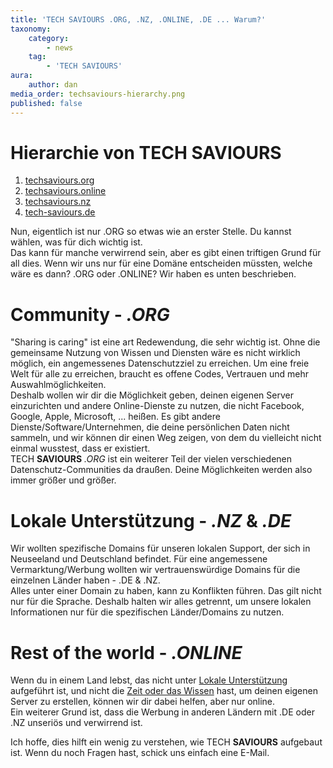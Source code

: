 ```yaml
---
title: 'TECH SAVIOURS .ORG, .NZ, .ONLINE, .DE ... Warum?'
taxonomy:
    category:
        - news
    tag:
        - 'TECH SAVIOURS'
aura:
    author: dan
media_order: techsaviours-hierarchy.png
published: false
---
```


# Hierarchie von TECH SAVIOURS

1. [techsaviours.org](https://techsaviours.org)
2. [techsaviours.online](https://techsaviours.online)
3. [techsaviours.nz](https://techsaviours.nz)
4. [tech-saviours.de](https://tech-saviours.de)

Nun, eigentlich ist nur .ORG so etwas wie an erster Stelle. Du kannst wählen, was für dich wichtig ist.  
Das kann für manche verwirrend sein, aber es gibt einen triftigen Grund für all dies. Wenn wir uns nur für eine Domäne entscheiden müssten, welche wäre es dann? .ORG oder .ONLINE? Wir haben es unten beschrieben.

# Community - _.ORG_
"Sharing is caring" ist eine art Redewendung, die sehr wichtig ist. Ohne die gemeinsame Nutzung von Wissen und Diensten wäre es nicht wirklich möglich, ein angemessenes Datenschutzziel zu erreichen. Um eine freie Welt für alle zu erreichen, braucht es offene Codes, Vertrauen und mehr Auswahlmöglichkeiten.  
Deshalb wollen wir dir die Möglichkeit geben, deinen eigenen Server einzurichten und andere Online-Dienste zu nutzen, die nicht Facebook, Google, Apple, Microsoft, ... heißen. 
Es gibt andere Dienste/Software/Unternehmen, die deine persönlichen Daten nicht sammeln, und wir können dir einen Weg zeigen, von dem du vielleicht nicht einmal wusstest, dass er existiert.  
TECH **SAVIOURS** _.ORG_ ist ein weiterer Teil der vielen verschiedenen Datenschutz-Communities da draußen. Deine Möglichkeiten werden also immer größer und größer. 

# Lokale Unterstützung - _.NZ_ & _.DE_
Wir wollten spezifische Domains für unseren lokalen Support, der sich in Neuseeland und Deutschland befindet. Für eine angemessene Vermarktung/Werbung wollten wir vertrauenswürdige Domains für die einzelnen Länder haben - .DE & .NZ.  
Alles unter einer Domain zu haben, kann zu Konflikten führen. Das gilt nicht nur für die Sprache. Deshalb halten wir alles getrennt, um unsere lokalen Informationen nur für die spezifischen Länder/Domains zu nutzen.  

# Rest of the world - _.ONLINE_
Wenn du in einem Land lebst, das nicht unter [Lokale Unterstützung](#lokale-unterstuetzung-nz-de) aufgeführt ist, und nicht die [Zeit oder das Wissen](#community-org) hast, um deinen eigenen Server zu erstellen, können wir dir dabei helfen, aber nur online.  
Ein weiterer Grund ist, dass die Werbung in anderen Ländern mit .DE oder .NZ unseriös und verwirrend ist.  
  
Ich hoffe, dies hilft ein wenig zu verstehen, wie TECH **SAVIOURS** aufgebaut ist. Wenn du noch Fragen hast, schick uns einfach eine E-Mail.